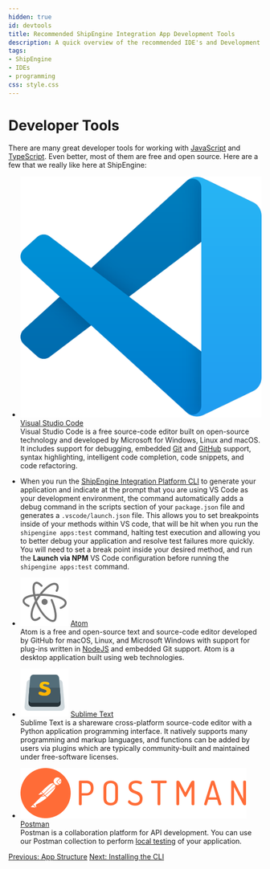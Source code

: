 ```yaml
---
hidden: true
id: devtools
title: Recommended ShipEngine Integration App Development Tools
description: A quick overview of the recommended IDE's and Development tools that are available for your app development.
tags:
- ShipEngine
- IDEs
- programming
css: style.css
---
```


Developer Tools
=================
There are many great developer tools for working with [JavaScript](https://developer.mozilla.org/en-US/docs/Web/JavaScript) and [TypeScript](https://www.typescriptlang.org/). Even better, most of them are free and open source. Here are a few that we really like here at ShipEngine:

<div class="tool-list">

- [![VSCode](vscode.svg)](https://code.visualstudio.com/) <a href="https://code.visualstudio.com/" class="list-title">Visual Studio Code</a><br>
Visual Studio Code is a free source-code editor built on open-source technology and developed by Microsoft for Windows, Linux and macOS. It includes support for debugging, embedded [Git](https://git-scm.com/_) and [GitHub](https://github.com/) support, syntax highlighting, intelligent code completion, code snippets, and code refactoring.

- When you run the [ShipEngine Integration Platform CLI](./../cli.md) to generate your application and indicate at the prompt that you are using VS Code as your development environment, the command automatically adds a debug command in the scripts section of your `package.json` file and generates
a `.vscode/launch.json` file. This allows you to set breakpoints inside of your methods within VS code, that will be hit when you run the `shipengine apps:test` command, halting test execution and allowing you to
better debug your application and resolve test failures more quickly. You will need to set a break point inside your desired method, and run the **Launch via NPM** VS Code configuration before running the `shipengine apps:test` command.

- [![Atom](atom.svg)](https://atom.io/) <a href="https://atom.io" class="list-title">Atom</a><br>
Atom is a free and open-source text and source-code editor developed by GitHub for macOS, Linux, and Microsoft Windows with support for plug-ins written in [NodeJS](https://nodejs.org/) and embedded Git support. Atom is a desktop application built using web technologies.


- [![Sublime Text](sublime-text.svg)](https://www.sublimetext.com/) <a href="https://www.sublimetext.com/" class="list-title">Sublime Text</a><br>
Sublime Text is a shareware cross-platform source-code editor with a Python application programming interface.
It natively supports many programming and markup languages, and functions can be added by users via plugins which are typically community-built and maintained under free-software licenses.


- [![Postman](postman.svg)](https://www.postman.com/) <a href="https://www.postman.com/" class="list-title">Postman</a><br>
Postman is a collaboration platform for API development. You can use our Postman collection to perform [local testing](./../testing/index.md#local-testing)
of your application.
</div>


<div class="previous-next-nav">
  <a class="button button-small button-secondary" href="./../structure.md">Previous: App Structure</a>
  <a class="button button-small button-secondary" href="./../cli.md">Next: Installing the CLI</a>
</div>
